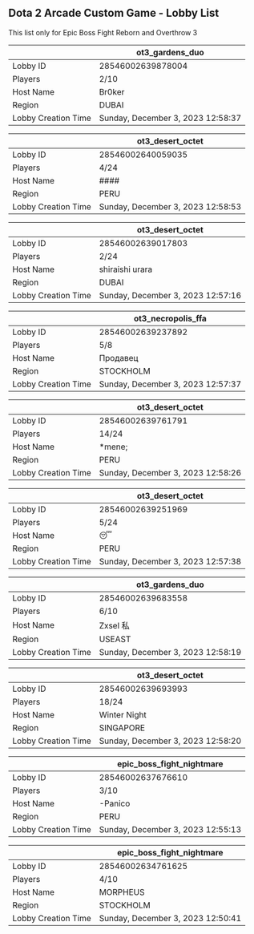 ## Dota 2 Arcade Custom Game - Lobby List

This list only for Epic Boss Fight Reborn and Overthrow 3

|  | ot3_gardens_duo |
| ------ | ------ |
| Lobby ID | 28546002639878004 |
| Players | 2/10 |
| Host Name | Br0ker |
| Region | DUBAI |
| Lobby Creation Time | Sunday, December 3, 2023 12:58:37 |


|  | ot3_desert_octet |
| ------ | ------ |
| Lobby ID | 28546002640059035 |
| Players | 4/24 |
| Host Name | #### |
| Region | PERU |
| Lobby Creation Time | Sunday, December 3, 2023 12:58:53 |


|  | ot3_desert_octet |
| ------ | ------ |
| Lobby ID | 28546002639017803 |
| Players | 2/24 |
| Host Name | shiraishi urara |
| Region | DUBAI |
| Lobby Creation Time | Sunday, December 3, 2023 12:57:16 |


|  | ot3_necropolis_ffa |
| ------ | ------ |
| Lobby ID | 28546002639237892 |
| Players | 5/8 |
| Host Name | Продавец |
| Region | STOCKHOLM |
| Lobby Creation Time | Sunday, December 3, 2023 12:57:37 |


|  | ot3_desert_octet |
| ------ | ------ |
| Lobby ID | 28546002639761791 |
| Players | 14/24 |
| Host Name | *mene; |
| Region | PERU |
| Lobby Creation Time | Sunday, December 3, 2023 12:58:26 |


|  | ot3_desert_octet |
| ------ | ------ |
| Lobby ID | 28546002639251969 |
| Players | 5/24 |
| Host Name | 😴 |
| Region | PERU |
| Lobby Creation Time | Sunday, December 3, 2023 12:57:38 |


|  | ot3_gardens_duo |
| ------ | ------ |
| Lobby ID | 28546002639683558 |
| Players | 6/10 |
| Host Name | Zxsel 私 |
| Region | USEAST |
| Lobby Creation Time | Sunday, December 3, 2023 12:58:19 |


|  | ot3_desert_octet |
| ------ | ------ |
| Lobby ID | 28546002639693993 |
| Players | 18/24 |
| Host Name | Winter Night |
| Region | SINGAPORE |
| Lobby Creation Time | Sunday, December 3, 2023 12:58:20 |


|  | epic_boss_fight_nightmare |
| ------ | ------ |
| Lobby ID | 28546002637676610 |
| Players | 3/10 |
| Host Name | -Panico |
| Region | PERU |
| Lobby Creation Time | Sunday, December 3, 2023 12:55:13 |


|  | epic_boss_fight_nightmare |
| ------ | ------ |
| Lobby ID | 28546002634761625 |
| Players | 4/10 |
| Host Name | MORPHEUS |
| Region | STOCKHOLM |
| Lobby Creation Time | Sunday, December 3, 2023 12:50:41 |


